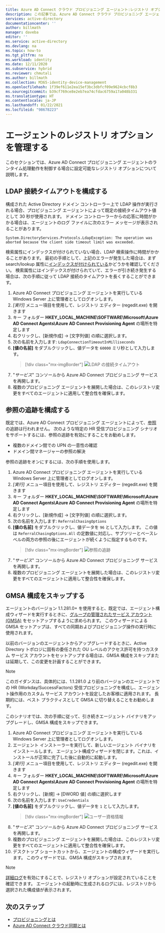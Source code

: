 ```yaml
---
title: Azure AD Connect クラウド プロビジョニング エージェント:レジストリ オプションの管理 | Microsoft Docs
description: この記事では、Azure AD Connect クラウド プロビジョニング エージェントのレジストリ オプションの管理方法について説明します。
services: active-directory
documentationcenter: ''
author: billmath
manager: daveba
editor: ''
ms.service: active-directory
ms.devlang: na
ms.topic: how-to
ms.tgt_pltfrm: na
ms.workload: identity
ms.date: 12/11/2020
ms.subservice: hybrid
ms.reviewer: chmutali
ms.author: billmath
ms.collection: M365-identity-device-management
ms.openlocfilehash: 1f39ef611e2ea15ef3bc3dbfcf09e9624cbcf8b3
ms.sourcegitcommit: b39cf769ce8e2eb7ea74cfdac6759a17a048b331
ms.translationtype: HT
ms.contentlocale: ja-JP
ms.lasthandoff: 01/22/2021
ms.locfileid: "98678223"
---
```

# <a name="manage-agent-registry-options"></a>エージェントのレジストリ オプションを管理する

このセクションでは、Azure AD Connect プロビジョニング エージェントのランタイム処理動作を制御する場合に設定可能なレジストリ オプションについて説明します。 

## <a name="configure-ldap-connection-timeout"></a>LDAP 接続タイムアウトを構成する
構成された Active Directory ドメイン コントローラー上で LDAP 操作が実行される場合、プロビジョニング エージェントによって既定の接続タイムアウト値として 30 秒が使用されます。 ドメイン コントローラーからの応答に時間がかかる場合は、エージェントのログ ファイルに次のエラー メッセージが表示されることがあります。 

`
System.DirectoryServices.Protocols.LdapException: The operation was aborted because the client side timeout limit was exceeded.
`

検索属性にインデックスが付けられていない場合、LDAP 検索操作に時間がかかることがあります。 最初の手順として、上記のエラーが発生した場合は、まず search/lookup 属性に[インデックスが付けられている](/windows/win32/ad/indexed-attributes)かどうかを確認してください。 検索属性にはインデックスが付けられていて、エラーが引き続き発生する場合は、次の手順に従って LDAP 接続のタイムアウトを長くすることができます。 

1. Azure AD Connect プロビジョニング エージェントを実行している Windows Server 上に管理者としてログオンします。
1. *[実行]* メニュー項目を使用して、レジストリ エディター (regedit.exe) を開きます 
1. キー フォルダー **HKEY_LOCAL_MACHINE\SOFTWARE\Microsoft\Azure AD Connect Agents\Azure AD Connect Provisioning Agent** の場所を特定します
1. 右クリックし、[新規作成] -> [文字列値] の順に選択します。
1. 次の名前を入力します: `LdapConnectionTimeoutInMilliseconds`
1. **[値の名前]** をダブルクリックし、値データを `60000` ミリ秒として入力します。
    > [!div class="mx-imgBorder"]
    > ![LDAP の接続タイムアウト](media/how-to-manage-registry-options/ldap-connection-timeout.png)
1. "*サービス*" コンソールから Azure AD Connect プロビジョニング サービスを再開します。
1. 複数のプロビジョニング エージェントを展開した場合は、このレジストリ変更をすべてのエージェントに適用して整合性を確保します。 

## <a name="configure-referral-chasing"></a>参照の追跡を構成する
既定では、Azure AD Connect プロビジョニング エージェントによって、[参照](/windows/win32/ad/referrals)の追跡は行われません。 次のような特定の HR 受信プロビジョニング シナリオをサポートするには、参照の追跡を有効にすることをお勧めします。 
* 複数のドメイン間での UPN の一意性の確認
* ドメイン間マネージャーの参照の解決

参照の追跡をオンにするには、次の手順を使用します。

1. Azure AD Connect プロビジョニング エージェントを実行している Windows Server 上に管理者としてログオンします。
1. *[実行]* メニュー項目を使用して、レジストリ エディター (regedit.exe) を開きます 
1. キー フォルダー **HKEY_LOCAL_MACHINE\SOFTWARE\Microsoft\Azure AD Connect Agents\Azure AD Connect Provisioning Agent** の場所を特定します
1. 右クリックし、[新規作成] -> [文字列値] の順に選択します。
1. 次の名前を入力します: `ReferralChasingOptions`
1. **[値の名前]** をダブルクリックし、値データを `96` として入力します。 この値は `ReferralChasingOptions.All` の定数値に対応し、サブツリーとベースレベルの両方の参照の後にエージェントが続くように指定するものです。 
    > [!div class="mx-imgBorder"]
    > ![参照の追跡](media/how-to-manage-registry-options/referral-chasing.png)
1. "*サービス*" コンソールから Azure AD Connect プロビジョニング サービスを再開します。
1. 複数のプロビジョニング エージェントを展開した場合は、このレジストリ変更をすべてのエージェントに適用して整合性を確保します。

## <a name="skip-gmsa-configuration"></a>GMSA 構成をスキップする
エージェントのバージョン 1.1.281.0+ を使用すると、既定では、エージェント構成ウィザードを実行するときに、[グループの管理されたサービス アカウント (GMSA)](/windows-server/security/group-managed-service-accounts/group-managed-service-accounts-overview) をセットアップするように求められます。 このウィザードによる GMSA セットアップは、すべての同期およびプロビジョニング操作の実行時に使用されます。 

以前のバージョンのエージェントからアップグレードするときに、Active Directory トポロジに固有の委任された OU レベルのアクセス許可を持つカスタム サービス アカウントをセットアップする場合は、GMSA 構成をスキップまたは延期して、この変更を計画することができます。 

> [!NOTE]
> このガイダンスは、具体的には、1.1.281.0 より前のバージョンのエージェントでの HR (Workday/SuccessFactors) 受信プロビジョニングを構成し、エージェント操作用のカスタム サービス アカウントを設定したお客様に適用されます。 長期的には、ベスト プラクティスとして GMSA に切り替えることをお勧めします。  

このシナリオでは、次の手順に従って、引き続きエージェント バイナリをアップグレードし、GMSA 構成をスキップできます。 

1. Azure AD Connect プロビジョニング エージェントを実行している Windows Server 上に管理者としてログオンします。
1. エージェント インストーラーを実行して、新しいエージェント バイナリをインストールします。 エージェント構成ウィザードを閉じます。これは、インストールが正常に完了した後に自動的に起動します。 
1. *[実行]* メニュー項目を使用して、レジストリ エディター (regedit.exe) を開きます 
1. キー フォルダー **HKEY_LOCAL_MACHINE\SOFTWARE\Microsoft\Azure AD Connect Agents\Azure AD Connect Provisioning Agent** の場所を特定します
1. 右クリックし、[新規] -> [DWORD 値] の順に選択します
1. 次の名前を入力します: `UseCredentials`
1. **[値の名前]** をダブルクリックし、値データを `1` として入力します。  
    > [!div class="mx-imgBorder"]
    > ![ユーザー資格情報](media/how-to-manage-registry-options/use-credentials.png)
1. "*サービス*" コンソールから Azure AD Connect プロビジョニング サービスを再開します。
1. 複数のプロビジョニング エージェントを展開した場合は、このレジストリ変更をすべてのエージェントに適用して整合性を確保します。
1. デスクトップ ショートカットから、エージェントの構成ウィザードを実行します。 このウィザードでは、GMSA 構成がスキップされます。 


> [!NOTE]
> [詳細ログ](how-to-troubleshoot.md#log-files)を有効にすることで、レジストリ オプションが設定されていることを確認できます。 エージェントの起動時に生成されるログには、レジストリから選択された構成値が表示されます。 

## <a name="next-steps"></a>次のステップ 

- [プロビジョニングとは](what-is-provisioning.md)
- [Azure AD Connect クラウド同期とは](what-is-cloud-sync.md)

